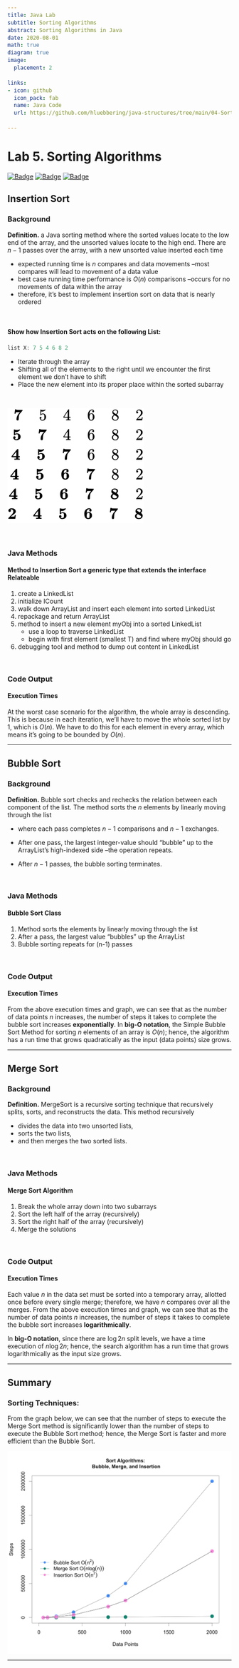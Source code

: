 ```yaml
---
title: Java Lab
subtitle: Sorting Algorithms
abstract: Sorting Algorithms in Java
date: 2020-08-01
math: true
diagram: true
image:
  placement: 2

links:
- icon: github
  icon_pack: fab
  name: Java Code
  url: https://github.com/hluebbering/java-structures/tree/main/04-Sorting/src

---
```


Lab 5. Sorting Algorithms
================

[![Badge](https://79e2hdgqbf59.runkit.sh)](https://git.io/gradientbadge)
[![Badge](https://pcylahiqejai.runkit.sh)](https://git.io/gradientbadge)
[![Badge](https://u7qa58vvcots.runkit.sh)](https://git.io/gradientbadge)

## Insertion Sort

### Background

**Definition.** a Java sorting method where the sorted values locate to
the low end of the array, and the unsorted values locate to the high
end. There are $n-1$ passes over the array, with a new unsorted value inserted each time

- expected running time is $n$ compares and data movements –most compares will lead to movement of a data value
- best case running time performance is $O(n)$ comparisons –occurs for no movements of data within the array
- therefore, it’s best to implement insertion sort on data that is
nearly ordered

 

#### Show how Insertion Sort acts on the following List:

``` java
list X: 7 5 4 6 8 2
```

  - Iterate through the array
  - Shifting all of the elements to the right until we encounter the
    first element we don’t have to shift
  - Place the new element into its proper place within the sorted
    subarray

 

![](images/equation.svg)

 

### Java Methods

#### Method to Insertion Sort a generic type that extends the interface Relateable

1.  create a LinkedList
2.  initialize ICount
3.  walk down ArrayList and insert each element into sorted LinkedList
4.  repackage and return ArrayList
5.  method to insert a new element myObj into a sorted LinkedList
      - use a loop to traverse LinkedList
      - begin with first element (smallest T) and find where myObj
        should go
6.  debugging tool and method to dump out content in LinkedList

 

### Code Output

#### Execution Times

At the worst case scenario for the algorithm, the whole array is descending. This is because in each iteration, we’ll have to move the whole sorted list by 1, which is $O(n)$. We have to do this for each element in every array, which means it’s going to be bounded by $O(n)$.

-----

## Bubble Sort

### Background

**Definition.** Bubble sort checks and rechecks the relation between each component of the list. The method sorts the $n$ elements by linearly moving through the list

- where each pass completes $n-1$ comparisons and $n-1$ exchanges.

- After one pass, the largest integer-value should “bubble” up to the ArrayList’s high-indexed side –the operation repeats.

- After $n-1$ passes, the bubble sorting terminates.

 

### Java Methods

#### Bubble Sort Class

1.  Method sorts the elements by linearly moving through the list
2.  After a pass, the largest value “bubbles” up the ArrayList
3.  Bubble sorting repeats for (n-1) passes

 

### Code Output

#### Execution Times

From the above execution times and graph, we can see that as the number
of data points $n$ increases, the number of steps it takes to complete the bubble sort increases **exponentially**. In **big-O notation**, the Simple Bubble Sort Method for sorting $n$ elements of an array is $O(n)$; hence, the algorithm has a run time that grows quadratically as the input (data points) size grows.

-----

## Merge Sort

### Background

**Definition.** MergeSort is a recursive sorting technique that
recursively splits, sorts, and reconstructs the data. This method
recursively

  - divides the data into two unsorted lists,
  - sorts the two lists,
  - and then merges the two sorted lists.

 

### Java Methods

#### Merge Sort Algorithm

1.  Break the whole array down into two subarrays
2.  Sort the left half of the array (recursively)
3.  Sort the right half of the array (recursively)
4.  Merge the solutions

 

### Code Output

#### Execution Times

Each value $n$ in the data set must be sorted into a temporary array, allotted once before every single merge; therefore, we have $n$ compares over all the merges. From the above execution times and graph, we can see that as the number of data points $n$ increases, the number of steps it takes to complete the bubble sort increases **logarithmically**.

In **big-O notation**, since there are $\log{2n}$ split levels, we have a time execution of $n\log{2n}$; hence, the search algorithm has a run time that grows logarithmically as the input size grows.

-----

## Summary

### Sorting Techniques:

From the graph below, we can see that the number of steps to execute the
Merge Sort method is significantly lower than the number of steps to
execute the Bubble Sort method; hence, the Merge Sort is faster and more
efficient than the Bubble Sort.

<img src="images/plot.jpg" width="600" style="display: block; margin: auto;" />

-----
